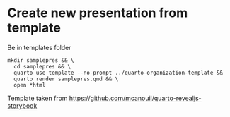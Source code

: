 # Create new presentation from template
Be in templates folder
```
mkdir samplepres && \
  cd samplepres && \
  quarto use template --no-prompt ../quarto-organization-template && 
  quarto render samplepres.qmd && \
  open *html
```



Template taken from
https://github.com/mcanouil/quarto-revealjs-storybook
